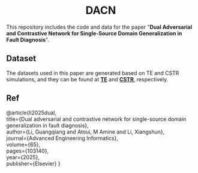 <div align="center">
<h1>DACN</h1>
</div>


This repository includes the code and data for the paper "**Dual Adversarial and Contrastive Network for Single-Source Domain Generalization in Fault Diagnosis**".
## Dataset
The datasets used in this paper are generated based on TE and CSTR simulations, and they can be found at [**TE**](https://github.com/Lichen0102/Multi-mode-Fault-Diagnosis-Datasets-with-TE-process/) and [**CSTR**](https://www.mathworks.com/matlabcentral/fileexchange/66189-feedback-controlled-cstr-process-for-fault-simulation/), respectively.
## Ref
@article{li2025dual,  
  title={Dual adversarial and contrastive network for single-source domain generalization in fault diagnosis},  
  author={Li, Guangqiang and Atoui, M Amine and Li, Xiangshun},  
  journal={Advanced Engineering Informatics},  
  volume={65},  
  pages={103140},  
  year={2025},  
  publisher={Elsevier} 
}
